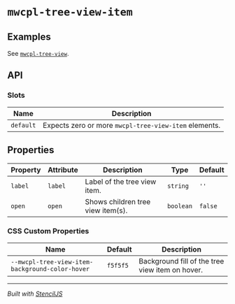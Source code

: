 # `mwcpl-tree-view-item`

## Examples

See [`mwcpl-tree-view`](https://github.com/zanozbot/mwcpl/tree/master/src/components/mwcpl-tree-view).

## API

### Slots

| Name      | Description                                           |
| --------- | ----------------------------------------------------- |
| `default` | Expects zero or more `mwcpl-tree-view-item` elements. |

## Properties

| Property | Attribute | Description                       | Type      | Default |
| -------- | --------- | --------------------------------- | --------- | ------- |
| `label`  | `label`   | Label of the tree view item.      | `string`  | `''`    |
| `open`   | `open`    | Shows children tree view item(s). | `boolean` | `false` |


### CSS Custom Properties

| Name                                            | Default   | Description                                     |
| ----------------------------------------------- | --------- | ----------------------------------------------- |
| `--mwcpl-tree-view-item-background-color-hover` | `f5f5f5` | Background fill of the tree view item on hover. |

----------------------------------------------

*Built with [StencilJS](https://stenciljs.com/)*
